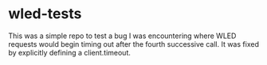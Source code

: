 # wled-tests

This was a simple repo to test a bug I was encountering where WLED requests would begin timing out after the fourth successive call. It was fixed by explicitly defining a client.timeout.
